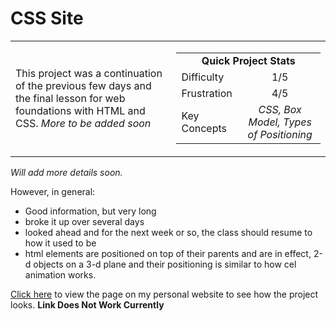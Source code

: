 # CSS Site

<table border='0'>
<tr>
  <td>
  This project was a continuation of the previous few days and the final lesson for web foundations with HTML and CSS. <em>More to be added soon</em>
  </td>
  <td>
    <div>
      <table>
        <tr>
          <td align='center' colspan="2"><strong>Quick Project Stats</strong></td>
        </tr>
        <tr>
          <td>Difficulty</td>
          <td align='center'>1/5</td>
        </tr>
        <tr>
          <td>Frustration</td>
          <td align='center'>4/5</td>
        </tr>
        <tr>
          <td>Key Concepts</td>
          <td align='center'><em>CSS, Box Model, Types of Positioning</em></td>
        </tr>
      </table>
    </div>
  </td>
</tr>
</table>

<em>Will add more details soon.</em>

However, in general:

- Good information, but very long
- broke it up over several days
- looked ahead and for the next week or so, the class should resume to how it used to be
- html elements are positioned on top of their parents and are in effect, 2-d objects on a 3-d plane and their positioning is similar to how cel animation works.

<a href="https://ryanlonergan.github.io/portfolio/100_days/day_44_css_site.html">Click here</a> to view the page on my personal website to see how the project looks. <strong>Link Does Not Work Currently</strong>
